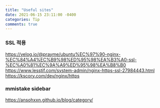 ```yaml
---
title: "Useful sites"
date: 2021-06-15 23:11:00 -0400
categories: Tip
comments: true
---
```

### SSL 적용
https://velog.io/@prayme/ubuntu%EC%97%90-nginx-%EC%84%A4%EC%B9%98%ED%95%98%EA%B3%A0-ssl-%EC%A0%81%EC%9A%A9%ED%95%98%EA%B8%B0  
https://www.lesstif.com/system-admin/nginx-https-ssl-27984443.html  
https://kscory.com/dev/nginx/https

### mmistake sidebar
https://ansohxxn.github.io/blog/category/
